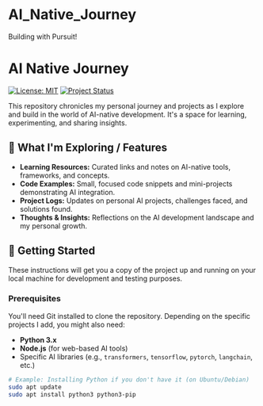 # AI_Native_Journey
Building with Pursuit!
# AI Native Journey

[![License: MIT](https://img.shields.io/badge/License-MIT-yellow.svg)](https://opensource.org/licenses/MIT)
[![Project Status](https://img.shields.io/badge/status-in%20progress-blue)](https://github.com/mk-makes/AI_Native_Journey)

This repository chronicles my personal journey and projects as I explore and build in the world of AI-native development. It's a space for learning, experimenting, and sharing insights.

## 🌟 What I'm Exploring / Features

* **Learning Resources:** Curated links and notes on AI-native tools, frameworks, and concepts.
* **Code Examples:** Small, focused code snippets and mini-projects demonstrating AI integration.
* **Project Logs:** Updates on personal AI projects, challenges faced, and solutions found.
* **Thoughts & Insights:** Reflections on the AI development landscape and my personal growth.

## 🚀 Getting Started

These instructions will get you a copy of the project up and running on your local machine for development and testing purposes.

### Prerequisites

You'll need Git installed to clone the repository. Depending on the specific projects I add, you might also need:

* **Python 3.x**
* **Node.js** (for web-based AI tools)
* Specific AI libraries (e.g., `transformers`, `tensorflow`, `pytorch`, `langchain`, etc.)

```bash
# Example: Installing Python if you don't have it (on Ubuntu/Debian)
sudo apt update
sudo apt install python3 python3-pip